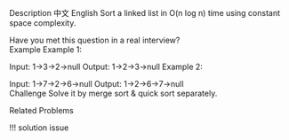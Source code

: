 Description
中文
English
Sort a linked list in O(n log n) time using constant space complexity.

Have you met this question in a real interview?  
Example
Example 1:

Input:  1->3->2->null
Output:  1->2->3->null
Example 2:

Input: 1->7->2->6->null
Output: 1->2->6->7->null	
Challenge
Solve it by merge sort & quick sort separately.

Related Problems


!!! solution issue
